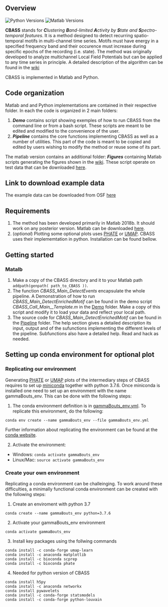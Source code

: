 ## Overview


![Python Versions](https://img.shields.io/badge/python-3.6%20%7C%203.7-blue)
![Matlab Versions](https://img.shields.io/badge/MATLAB-2018%7C2019%7C2020-blue.svg?style=flat-square)

__CBASS__ stands for _**C**lustering **B**and-limited **A**ctivity by **S**tate and **S**pectro-temporal features_. It is a method designed to detect recurring spatio-temporal motifs in multi-channel time series. Motifs must have energy in a specified frequency band and their occurence must increase during specific epochs of the recording (i.e. state). The method was originally developed to analyze multichannel Local Field Potentials but can be applied to any time series in principle. A detailed description of the algorithm can be found in the [wiki](https://github.com/cardin-higley-lab/CBASS/wiki)

CBASS is implemented in Matlab and Python.

## Code organization
Matlab and and Python implementations are contained in their respective folder. In each the code is organized in 2 main folders:
1. ***Demo*** contains script showing exemples of how to run CBASS from the command line or from a bash script. These scripts are meant to be edited and modified to the convenience of the user.
2. ***Pipeline*** contains the core functions implementing CBASS as well as a number of utilities. This part of the code is meant to be copied and edited by users wishing to modify the method or reuse some of its part.

The matlab version contains an additional folder: ***Figures*** containing Matlab scripts generating the figures shown in the [wiki](https://github.com/ahof1704/gamma_bouts/wiki). These script operate on test data that can be downloaded [here](https://osf.io/3k7a5/?view_only=bbcb6ac653d041fab0bd1618301cab30).

## Link to download example data
The example data can be downloaded from OSF [here](https://osf.io/3k7a5/?view_only=bbcb6ac653d041fab0bd1618301cab30)

## Requirements 
1. The method has been developed primarily in Matlab 2018b. It should work on any posterior version. Matlab can be downloaded [here](https://www.mathworks.com/products/matlab.html).
2. (_optional_) Plotting some optional plots uses [PHATE](https://github.com/KrishnaswamyLab/PHATE) or [UMAP](https://umap-learn.readthedocs.io/en/latest/). CBASS uses their implememtation in python. Installation can be found bellow.

## Getting started
### Matalb
1. Make a copy of the CBASS directory and it to your Matlab path   `addpath(genpath( path_to_CBASS ))`.
2. The function *CBASS_Main_DetectEvents* encapsulate the whole pipeline. A Demonstration of how to run *CBASS_Main_DetectEnrichedMotif* can be found in the demo script *CBASS_Call_Main__Template.m* in the [Demo](https://github.com/cardin-higley-lab/CBASS/edit/master/matlab/Demo) folder. Make a copy of this script and modify it to load your data and reflect your local path.
3. The source code for *CBASS_Main_DetectEnrichedMotif* can be found in the [Pipeline](https://github.com/cardin-higley-lab/CBASS/edit/master/matlab/Pipeline) folder. The help section gives a detailed description its input, output and of the sufunctions implementing the different levels of the pipeline. Subfunctions also have a detailed help. Read and hack as needed.

## Setting up conda environment for optional plot
### Replicating our environment
Generating [PHATE](https://github.com/KrishnaswamyLab/PHATE) or [UMAP](https://umap-learn.readthedocs.io/en/latest/) plots of the intermediary steps of CBASS requires to set up [miniconda](https://docs.conda.io/en/latest/miniconda.html) together with python 3.7.6. Once miniconda is installed one need to set up an environment with the name gammaBouts_env. This can be done with the following steps:
1. The conda environment definition is in [gammaBouts_env.yml](gammaBouts_env.yml). To replicate this environment, do the following:
```
conda env create --name gammaBouts_env --file gammaBouts_env.yml
```
Further information about replicating the environment can be found at the [conda website](https://docs.conda.io/projects/conda/en/latest/user-guide/tasks/manage-environments.html#create-env-file-manually). 

2. Activate the environment:
+ Windows: `conda activate gammaBouts_env`
+ Linux/Mac: `source activate gammaBouts_env`

### Create your own environment
Replicating a conda environment can be challeinging. To work around these difficulties, a minimally functional conda environment can be created with the following steps:
1. Create an enviroment with python 3.7
```
conda create --name gammaBouts_env python=3.7.6
```

2. Activate your gammaBouts_env environment 
```
conda activate gammaBouts_env
```

3. Install key packages using the follwing commands
```
conda install -c conda-forge umap-learn
conda install -c anaconda matplotlib
conda install -c bioconda scprep
conda install -c bioconda phate
```

4. Needed for python version of CBASS
```
conda install h5py
conda install -c anaconda networkx
conda install pywavelets
conda install -c conda-forge statsmodels
conda install -c conda-forge python-louvain
```
